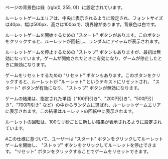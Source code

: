 ページの背景色は緑（rgb(0, 255, 0)）に設定されています。

ルーレットゲームエリアは、中央に表示されるように設定され、フォントサイズは40px、幅は500px、高さは100pxで、境界線があります。背景色は白です。

ルーレットゲームを開始するための "スタート" ボタンがあります。このボタンをクリックすると、ルーレットが回転し、ランダムにアイテムが表示されます。

ルーレットゲームを停止するための "ストップ" ボタンもありますが、最初は無効になっています。ゲームが開始されたときに有効になり、ゲームが停止したときに無効になります。

ゲームをリセットするための "リセット" ボタンもあります。このボタンをクリックすると、ルーレットが "ルーレット" というテキストにリセットされ、 "スタート" ボタンが有効になり、 "ストップ" ボタンが無効になります。

ゲームの結果は、指定された単語（"100円引き"、"200円引き"、"500円引き"、"700円引き" など）の中からランダムに選ばれ、ルーレットゲームエリアに表示されます。この結果はルーレットの回転中に表示されます。

ルーレットの回転は、100ミリ秒ごとに新しい結果が表示されるように設定されています。

#この仕様に基づいて、ユーザーは "スタート" ボタンをクリックしてルーレットゲームを開始し、 "ストップ" ボタンをクリックしてルーレットを停止できます。 "リセット" ボタンをクリックすることでゲームをリセットできます。
